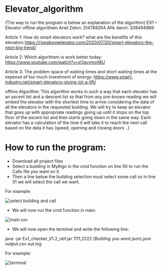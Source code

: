 # Elevator_algorithm 
(The way to run the program is below an explanation of the algorithm)
EX1 – Elevator offline algorithem
Ariel Zidon: 314789264
Afik damri: 208494989

Article 1:
How do smart elevators work?
what are the benefits of this elevators 
 https://riseaboveelevator.com/2020/07/20/smart-elevators-the-next-big-trend/

Article 2:
Which algorithem is work better today: 
https://www.youtube.com/watch?v=xOayymoIl8U

Article 3:
The problem space of waiting times and short waiting times at the expense of too much investment of energy:
https://www.smart-industry.net/smart-elevators-giving-iot-a-lift/




offline Algorithm:
This algorithm works in such a way that each elevator has an ascent list and a descent list so that from any pre-known reading we will embed the elevator with the shortest time to arrive considering the data of all the elevators in the requested building.
We will try to keep an elevator that goes up with appropriate readings going up until it stops on the top floor of the ascent list and then starts going down in the same way.
Each elevator has a calculation of the time it will take it to reach the next call based on the data it has (speed, opening and closing doors ..)


# How to run the program:
- Download all project files
- Select a building in MyAlgo in the cmd function on line 50 to run the Calls file you want on it.
- Then a line below the building selection must select some call so in line 51 we will select the call we want.

For example:

![select building and call](https://user-images.githubusercontent.com/93542763/142505979-1b5c0a69-577b-4331-93e5-0a26d37c7e89.png)

- We will now run the cmd function in main.

![main run](https://user-images.githubusercontent.com/93542763/142506698-24093daf-cc8c-4202-8bcf-e94753e5ad97.png)

- We will now open the terminal and write the following line:

java -jar Ex1_checker_V1.2_obf.jar 1111,2222 (*Building you want.json*).json output.csv out.log

For example:

![terminal](https://user-images.githubusercontent.com/93542763/142507477-93e99f95-7a35-45d9-a754-0fa1abdb383c.png)









